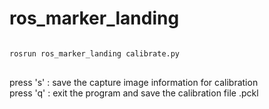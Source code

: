 # ros_marker_landing
<pre>
<code>
rosrun ros_marker_landing calibrate.py
</code>
</pre>

press 's' : save the capture image information for calibration    
press 'q' : exit the program and save the calibration file .pckl
